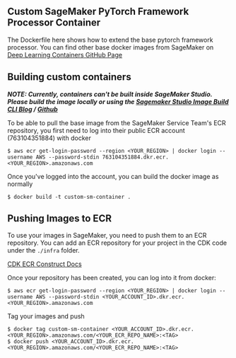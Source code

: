 ## Custom SageMaker PyTorch Framework Processor Container

The Dockerfile here shows how to extend the base pytorch framework processor. You can find other base docker images from SageMaker on [Deep Learning Containers GitHub Page](https://github.com/aws/deep-learning-containers/blob/master/available_images.md#sagemaker-framework-containers-sm-support-only)


## Building custom containers

***NOTE: Currently, containers can't be built inside SageMaker Studio. Please build the image locally or using the [Sagemaker Studio Image Build CLI Blog](https://aws.amazon.com/blogs/machine-learning/using-the-amazon-sagemaker-studio-image-build-cli-to-build-container-images-from-your-studio-notebooks/) / [Github](https://github.com/aws-samples/sagemaker-studio-image-build-cli)***

To be able to pull the base image from the SageMaker Service Team's ECR repository, you first need to log into their public ECR account (763104351884) with docker

```
$ aws ecr get-login-password --region <YOUR_REGION> | docker login --username AWS --password-stdin 763104351884.dkr.ecr.<YOUR_REGION>.amazonaws.com
```

Once you've logged into the account, you can build the docker image as normally

```
$ docker build -t custom-sm-container .
```

## Pushing Images to ECR

To use your images in SageMaker, you need to push them to an ECR repository. You can add an ECR repository for your project in the CDK code under the `./infra` folder. 

[CDK ECR Construct Docs](https://docs.aws.amazon.com/cdk/api/v1/docs/aws-ecr-readme.html)

Once your repository has been created, you can log into it from docker:

```
$ aws ecr get-login-password --region <YOUR_REGION> | docker login --username AWS --password-stdin <YOUR_ACCOUNT_ID>.dkr.ecr.<YOUR_REGION>.amazonaws.com
```

Tag your images and push

```
$ docker tag custom-sm-container <YOUR_ACCOUNT_ID>.dkr.ecr.<YOUR_REGION>.amazonaws.com/<YOUR_ECR_REPO_NAME>:<TAG>
$ docker push <YOUR_ACCOUNT_ID>.dkr.ecr.<YOUR_REGION>.amazonaws.com/<YOUR_ECR_REPO_NAME>:<TAG>
```
